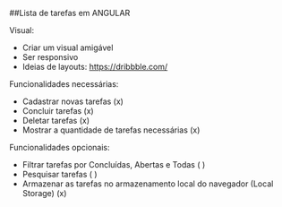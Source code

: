 ##Lista de tarefas em ANGULAR

Visual:
- Criar um visual amigável
- Ser responsivo
- Ideias de layouts: https://dribbble.com/

Funcionalidades necessárias:
- Cadastrar novas tarefas (x)
- Concluir tarefas (x)
- Deletar tarefas (x)
- Mostrar a quantidade de tarefas necessárias (x)

Funcionalidades opcionais:
- Filtrar tarefas por Concluídas, Abertas e Todas ( )
- Pesquisar tarefas ( )
- Armazenar as tarefas no armazenamento local do navegador (Local Storage) (x)
